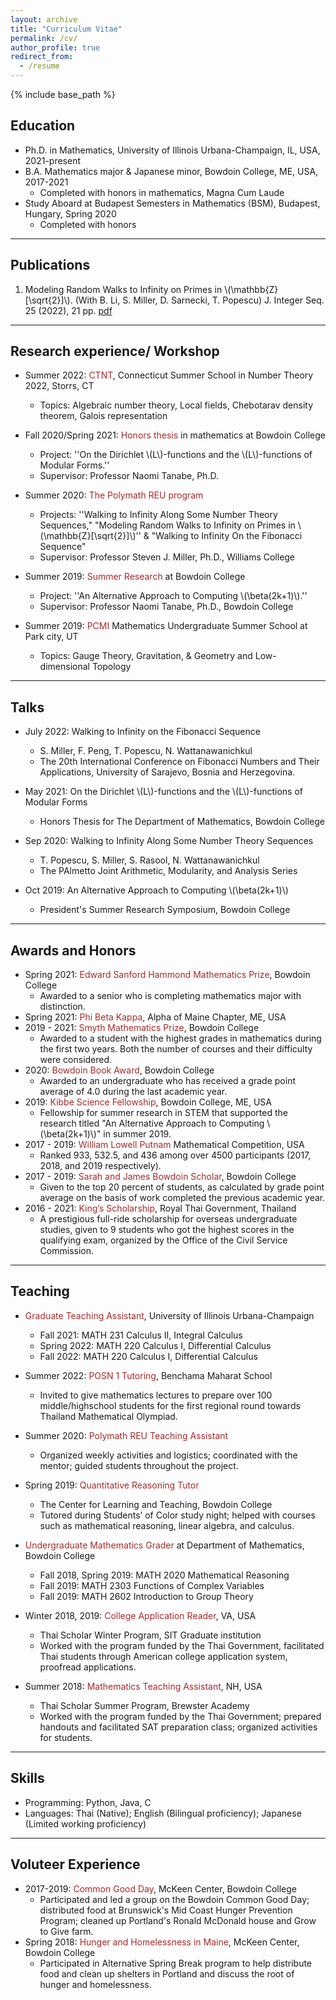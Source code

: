 ```yaml
---
layout: archive
title: "Curriculum Vitae"
permalink: /cv/
author_profile: true
redirect_from:
  - /resume
---
```


{% include base_path %}

Education
------
* Ph.D. in Mathematics, University of Illinois Urbana-Champaign, IL, USA, 2021-present
* B.A. Mathematics major & Japanese minor, Bowdoin College, ME, USA, 2017-2021
  * Completed with honors in mathematics, Magna Cum Laude <!--GPA: 3.93 --> 
* Study Aboard at Budapest Semesters in Mathematics (BSM), Budapest, Hungary, Spring 2020
  * Completed with honors  <!--GPA: 3.92 --> 

---

Publications
------

1. Modeling Random Walks to Infinity on Primes in \\(\mathbb{Z}[\sqrt{2}]\\).  (With B. Li, S. Miller, D. Sarnecki, T. Popescu)
     J. Integer Seq. 25 (2022), 21 pp. [pdf](http://ploynawapan.github.io/files/miller11.pdf)

---

Research experience/ Workshop 
------

* Summer 2022: <span style="color: brown;">CTNT</span>, Connecticut Summer School in Number Theory 2022, Storrs, CT
  * Topics: Algebraic number theory, Local fields, Chebotarav density theorem, Galois representation

* Fall 2020/Spring 2021: <span style="color: brown;">Honors thesis</span> in mathematics at Bowdoin College
  * Project: ''On the Dirichlet \\(L\\)-functions and the \\(L\\)-functions of Modular Forms.''
  * Supervisor: Professor Naomi Tanabe, Ph.D. 

* Summer 2020: <span style="color: brown;">The Polymath REU program</span>
  * Projects: ''Walking to Infinity Along Some Number Theory Sequences," "Modeling Random Walks to Infinity on Primes in \\(\mathbb{Z}[\sqrt{2}]\\)'' & "Walking to Infinity On the Fibonacci Sequence" 
  * Supervisor: Professor Steven J.  Miller, Ph.D., Williams College

* Summer 2019: <span style="color: brown;">Summer Research</span> at Bowdoin College
  * Project: ''An Alternative Approach to Computing \\(\beta(2k+1)\\).''
  * Supervisor: Professor Naomi Tanabe, Ph.D., Bowdoin College

* Summer 2019: <span style="color: brown;">PCMI</span> Mathematics Undergraduate Summer School at Park city, UT 
  * Topics: Gauge Theory, Gravitation, & Geometry and Low-dimensional Topology

---

Talks
------

* July 2022: Walking to Infinity on the Fibonacci Sequence
  * S. Miller, F. Peng, T. Popescu, N. Wattanawanichkul
  * The 20th International Conference on Fibonacci Numbers and Their Applications, University of Sarajevo, Bosnia and Herzegovina. 
  
* May 2021: On the Dirichlet \\(L\\)-functions and the \\(L\\)-functions of Modular Forms
  * Honors Thesis for The Department of Mathematics, Bowdoin College

* Sep 2020: Walking to Infinity Along Some Number Theory Sequences
  * T. Popescu, S. Miller, S. Rasool, N. Wattanawanichkul
  * The PAlmetto Joint Arithmetic, Modularity, and Analysis Series
  
* Oct 2019: An Alternative Approach to Computing  \\(\beta(2k+1)\\) 
  * President's Summer Research Symposium, Bowdoin College

---

Awards and Honors 
------

* Spring 2021: <span style="color: brown;">Edward Sanford Hammond Mathematics Prize</span>, Bowdoin College
  * Awarded to a senior who is completing mathematics major with distinction.
* Spring 2021: <span style="color: brown;">Phi Beta Kappa</span>, Alpha of Maine Chapter, ME, USA
* 2019 - 2021: <span style="color: brown;">Smyth Mathematics Prize</span>, Bowdoin College 
  * Awarded to a student with the highest grades in mathematics during the first two years. Both the number of courses and their difficulty were considered.
* 2020: <span style="color: brown;">Bowdoin Book Award</span>, Bowdoin College 
  * Awarded to an undergraduate who has received a grade point average of 4.0 during the last academic year.
* 2019: <span style="color: brown;">Kibbe Science Fellowship</span>, Bowdoin College, ME, USA
  * Fellowship for summer research in STEM that supported the research titled "An Alternative Approach to Computing   \\(\beta(2k+1)\\)" in summer 2019.
* 2017 - 2019: <span style="color: brown;">William Lowell Putnam</span> Mathematical Competition, USA
  * Ranked 933, 532.5, and 436 among over 4500 participants (2017, 2018, and 2019 respectively).
* 2017 - 2019: <span style="color: brown;">Sarah and James Bowdoin Scholar</span>, Bowdoin College 
  * Given to the top 20 percent of students, as calculated by grade point average on the basis of work completed the previous academic year.
* 2016 - 2021: <span style="color: brown;">King’s Scholarship</span>, Royal Thai Government, Thailand
  * A prestigious full-ride scholarship for overseas undergraduate studies, given to 9 students who got the highest scores in the qualifying exam, organized by the Office of the Civil Service Commission.

---
  
Teaching
------
  
* <span style="color: brown;">Graduate Teaching Assistant</span>, University of Illinois Urbana-Champaign
  * Fall 2021: MATH 231 Calculus II, Integral Calculus  
  * Spring 2022: MATH 220 Calculus I, Differential Calculus
  * Fall 2022: MATH 220 Calculus I, Differential Calculus

* Summer 2022: <span style="color: brown;">POSN 1 Tutoring</span>, Benchama Maharat School 
  * Invited to give mathematics lectures to prepare over 100 middle/highschool students for the first regional round towards Thailand Mathematical Olympiad.
  
* Summer 2020: <span style="color: brown;">Polymath REU Teaching Assistant</span>
  * Organized weekly activities and logistics; coordinated with the mentor; guided students throughout the project.
  
* Spring 2019: <span style="color: brown;">Quantitative Reasoning Tutor</span>
  * The Center for Learning and Teaching, Bowdoin College
  * Tutored during Students’ of Color study night; helped with courses such as mathematical reasoning, linear algebra, and calculus.
  
* <span style="color: brown;"> Undergraduate Mathematics Grader</span> at Department of Mathematics, Bowdoin College
  * Fall 2018, Spring 2019: MATH 2020 Mathematical Reasoning
  * Fall 2019: MATH 2303 Functions of Complex Variables
  * Fall 2019: MATH 2602 Introduction to Group Theory

* Winter 2018, 2019: <span style="color: brown;">College Application Reader</span>, VA, USA
  * Thai Scholar Winter Program, SIT Graduate institution
  * Worked with the program funded by the Thai Government, facilitated Thai students through American college application system, proofread applications.

* Summer 2018:  <span style="color: brown;">Mathematics Teaching Assistant</span>, NH, USA
  * Thai Scholar Summer Program, Brewster Academy
  * Worked with the program funded by the Thai Government; prepared handouts and facilitated SAT preparation class; organized activities for students.

---
 
Skills
------
* Programming: Python, Java, C
* Languages: Thai (Native); English (Bilingual proficiency); Japanese (Limited working proficiency)
  
---  

  
Voluteer Experience
------
* 2017-2019: <span style="color: brown;">Common Good Day</span>, McKeen Center, Bowdoin College
  * Participated and led a group on the Bowdoin Common Good Day; distributed food at Brunswick's Mid Coast Hunger Prevention Program; cleaned up Portland's Ronald McDonald house and Grow to Give farm.
* Spring 2018: <span style="color: brown;">Hunger and Homelessness in Maine</span>, McKeen Center, Bowdoin College
  * Participated in Alternative Spring Break program to help distribute food and clean up shelters in Portland and discuss the root of hunger and homelessness.

